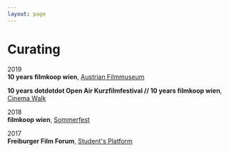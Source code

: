 ```yaml
---
layout: page
---
```

# Curating

2019<br>
<strong>10 years filmkoop wien</strong>, <a href="https://www.filmmuseum.at/kinoprogramm/schiene?schienen_id=1571968231436" rel="noopener noreferrer" target="_blank">Austrian Filmmuseum</a><br>
<!--filmkoop wien 1: Blick und Berührung<br>
filmkoop wien 2: Strukturen und Projektionen<br>
filmkoop wien 3: Erzählungen aus Korn<br>-->

<strong>10 years dotdotdot Open Air Kurzfilmfestival // 10 years filmkoop wien</strong>, <a href="https://www.filmkoopwien.at/de/10-jahre-dotdotdot-open-air-kurzfilmfestival-10-jahre-filmkoop-wien/" rel="noopener noreferrer" target="_blank">Cinema Walk</a>

2018<br>
<strong>filmkoop wien</strong>,  <a href="https://www.filmkoopwien.at/de/filmkoop-wien-spaetsommerfest/" rel="noopener noreferrer" target="_blank">Sommerfest</a>

2017<br>
<strong>Freiburger Film Forum</strong>, <a href="https://www.freiburger-filmforum.de/archiv/programm-2017/" rel="noopener noreferrer" target="_blank">Student's Platform</a>